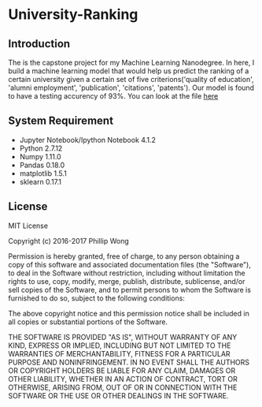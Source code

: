 # University-Ranking

## Introduction
The is the capstone project for my Machine Learning Nanodegree. In here, I build a machine learning model that would help us predict the ranking of a certain university given a certain set of five criterions('quality of education', 'alumni employment', 'publication', 'citations', 'patents'). Our model is found to have a testing accurency of 93%. You can look at the file [here](https://github.com/PhillipWongSeven/University-Ranking/blob/master/University%20Ranking.ipynb)

## System Requirement
- Jupyter Notebook/Ipython Notebook 4.1.2 
- Python 2.7.12
- Numpy 1.11.0
- Pandas 0.18.0
- matplotlib 1.5.1
- sklearn 0.17.1
 
## License
MIT License

Copyright (c) 2016-2017 Phillip Wong

Permission is hereby granted, free of charge, to any person obtaining a copy
of this software and associated documentation files (the "Software"), to deal
in the Software without restriction, including without limitation the rights
to use, copy, modify, merge, publish, distribute, sublicense, and/or sell
copies of the Software, and to permit persons to whom the Software is
furnished to do so, subject to the following conditions:

The above copyright notice and this permission notice shall be included in all
copies or substantial portions of the Software.

THE SOFTWARE IS PROVIDED "AS IS", WITHOUT WARRANTY OF ANY KIND, EXPRESS OR
IMPLIED, INCLUDING BUT NOT LIMITED TO THE WARRANTIES OF MERCHANTABILITY,
FITNESS FOR A PARTICULAR PURPOSE AND NONINFRINGEMENT. IN NO EVENT SHALL THE
AUTHORS OR COPYRIGHT HOLDERS BE LIABLE FOR ANY CLAIM, DAMAGES OR OTHER
LIABILITY, WHETHER IN AN ACTION OF CONTRACT, TORT OR OTHERWISE, ARISING FROM,
OUT OF OR IN CONNECTION WITH THE SOFTWARE OR THE USE OR OTHER DEALINGS IN THE
SOFTWARE.

